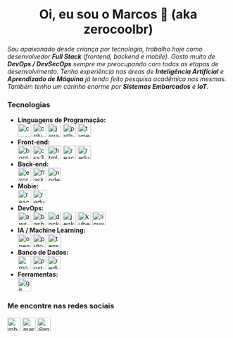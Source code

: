 <h1 align="center">Oi, eu sou o Marcos 👋 (aka zerocoolbr)</h1>

_Sou apaixonado desde criança por tecnologia, trabalho hoje como desenvolvedor **Full Stack** (frontend, backend e mobile). Gosto muito de **DevOps / DevSecOps** sempre me preocupando com todas as etapas de desenvolvimento. Tenho experiência nas áreas de **Inteligência Artificial** e **Aprendizado de Máquina** já tendo feito pesquisa acadêmica nas mesmas. Também tenho um carinho enorme por **Sistemas Embarcados** e **IoT**._

<h3>Tecnologias</h3>

<p align="left">
  <ul>
    <li><b>Linguagens de Programação:</b></li>
        <img src="https://devicons.github.io/devicon/devicon.git/icons/c/c-original.svg" alt="c" width="30" height="30"/> 
        <img src="https://devicons.github.io/devicon/devicon.git/icons/cplusplus/cplusplus-original.svg" alt="cplusplus" width="30" height="30"/> 
        <img src="https://devicons.github.io/devicon/devicon.git/icons/javascript/javascript-original.svg" alt="javascript" width="30" height="30"/> 
        <img src="https://devicons.github.io/devicon/devicon.git/icons/python/python-original.svg" alt="python" width="30" height="30"/> 
        <img src="https://devicons.github.io/devicon/devicon.git/icons/typescript/typescript-original.svg" alt="typescript" width="30" height="30"/>
    <li><b>Front-end:</b></li>  
      <img src="https://devicons.github.io/devicon/devicon.git/icons/bootstrap/bootstrap-plain.svg" alt="bootstrap" width="30" height="30"/> 
      <img src="https://devicons.github.io/devicon/devicon.git/icons/css3/css3-original-wordmark.svg" alt="css3" width="30" height="30"/> 
      <img src="https://devicons.github.io/devicon/devicon.git/icons/html5/html5-original-wordmark.svg" alt="html5" width="30" height="30"/> 
      <img src="https://devicons.github.io/devicon/devicon.git/icons/react/react-original-wordmark.svg" alt="react" width="30" height="30"/> 
      <img src="https://devicons.github.io/devicon/devicon.git/icons/redux/redux-original.svg" alt="redux" width="30" height="30"/> 
    <li><b>Back-end:</b></li>  
      <img src="https://devicons.github.io/devicon/devicon.git/icons/express/express-original-wordmark.svg" alt="express" width="30" height="30"/> 
      <img src="https://www.vectorlogo.zone/logos/pocoo_flask/pocoo_flask-icon.svg" alt="flask" width="30" height="30"/> 
      <img src="https://devicons.github.io/devicon/devicon.git/icons/nodejs/nodejs-original-wordmark.svg" alt="nodejs" width="30" height="30"/> 
    <li><b>Mobie:</b></li>  
      <img src="https://reactnative.dev/img/header_logo.svg" alt="reactnative" width="30" height="30"/> 
      <img src="https://devicons.github.io/devicon/devicon.git/icons/redux/redux-original.svg" alt="redux" width="30" height="30"/> 
    <li><b>DevOps:</b></li>  
      <img src="https://devicons.github.io/devicon/devicon.git/icons/amazonwebservices/amazonwebservices-original-wordmark.svg" alt="aws" width="30" height="30"/> 
      <img src="https://www.vectorlogo.zone/logos/gnu_bash/gnu_bash-icon.svg" alt="bash" width="30" height="30"/> 
      <img src="https://devicons.github.io/devicon/devicon.git/icons/docker/docker-original-wordmark.svg" alt="docker" width="30" height="30"/> 
      <img src="https://www.vectorlogo.zone/logos/jenkins/jenkins-icon.svg" alt="jenkins" width="30" height="30"/> 
      <img src="https://www.vectorlogo.zone/logos/kubernetes/kubernetes-icon.svg" alt="kubernetes" width="30" height="30"/> 
      <img src="https://devicons.github.io/devicon/devicon.git/icons/linux/linux-original.svg" alt="linux" width="30" height="30"/> 
    <li><b>IA / Machine Learning:</b></li>  
      <img src="https://www.vectorlogo.zone/logos/opencv/opencv-icon.svg" alt="opencv" width="30" height="30"/> 
      <img src="https://www.vectorlogo.zone/logos/pytorch/pytorch-icon.svg" alt="pytorch" width="30" height="30"/> 
      <img src="https://www.vectorlogo.zone/logos/tensorflow/tensorflow-icon.svg" alt="tensorflow" width="30" height="30"/>
    <li><b>Banco de Dados:</b></li>  
      <img src="https://devicons.github.io/devicon/devicon.git/icons/mongodb/mongodb-original-wordmark.svg" alt="mongodb" width="30" height="30"/> 
      <img src="https://devicons.github.io/devicon/devicon.git/icons/postgresql/postgresql-original-wordmark.svg" alt="postgresql" width="30" height="30"/> 
      <img src="https://devicons.github.io/devicon/devicon.git/icons/redis/redis-original-wordmark.svg" alt="redis" width="30" height="30"/>
    <li><b>Ferramentas:</b></li>  
      <img src="https://www.vectorlogo.zone/logos/git-scm/git-scm-icon.svg" alt="git" width="30" height="30"/> 
  </ul>  
</p>

<h3>Me encontre nas redes sociais</h3>
<p align="left">
  <a href="https://twitter.com/mbrsantana" target="blank"><img align="center" src="https://cdn.jsdelivr.net/npm/simple-icons@3.0.1/icons/twitter.svg" alt="mbrsantana" height="30" width="30" /></a> 
  <a href="https://linkedin.com/in/marcosbrs" target="blank"><img align="center" src="https://cdn.jsdelivr.net/npm/simple-icons@3.0.1/icons/linkedin.svg" alt="marcosbrs" height="30" width="30" /></a> 
  <a href="https://medium.com/@marcos.brs" target="blank"><img align="center" src="https://cdn.jsdelivr.net/npm/simple-icons@3.0.1/icons/medium.svg" alt="@marcos.brs" height="30" width="30" /></a> 
</p>
